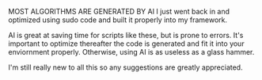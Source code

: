 MOST ALGORITHMS ARE GENERATED BY AI
I just went back in and optimized using sudo code and built it properly into my framework.

AI is great at saving time for scripts like these, but is prone to errors. It's important to optimize thereafter the code is generated and fit it into your enviornment properly.
Otherwise, using AI is as useless as a glass hammer.

I'm still really new to all this so any suggestions are greatly appreciated.
